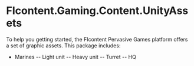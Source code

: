 FIcontent.Gaming.Content.UnityAssets
====================================

To help you getting started, the FIcontent Pervasive Games platform offers a set of graphic assets.
This package includes:

- Marines
  --  Light unit
  -- Heavy unit
 -- Turret
-- HQ
